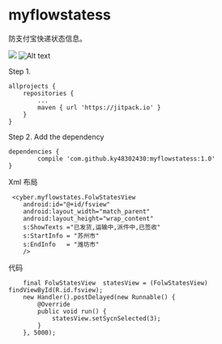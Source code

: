 # myflowstatess
防支付宝快递状态信息。

[![](https://jitpack.io/v/ky48302430/myflowstatess.svg)](https://jitpack.io/#ky48302430/myflowstatess)
![Alt text](https://github.com/ky48302430/myflowstatess/blob/master/myflowstates/Screenshots/0811_09_13_01.png)



Step 1.

	allprojects {
		repositories {
			...
			maven { url 'https://jitpack.io' }
		}
	}


Step 2. Add the dependency

	dependencies {
	        compile 'com.github.ky48302430:myflowstatess:1.0'
	}
	
Xml 布局

     <cyber.myflowstates.FolwStatesView
        android:id="@+id/fsview"
        android:layout_width="match_parent"
        android:layout_height="wrap_content"
        s:ShowTexts ="已发货,运输中,派件中,已签收"
        s:StartInfo = "苏州市"
        s:EndInfo   = "潍坊市"
        />
	
代码

     
        final FolwStatesView  statesView = (FolwStatesView) findViewById(R.id.fsview);
        new Handler().postDelayed(new Runnable() {
            @Override
            public void run() {
                statesView.setSycnSelected(3);  
            }
        }, 5000);

